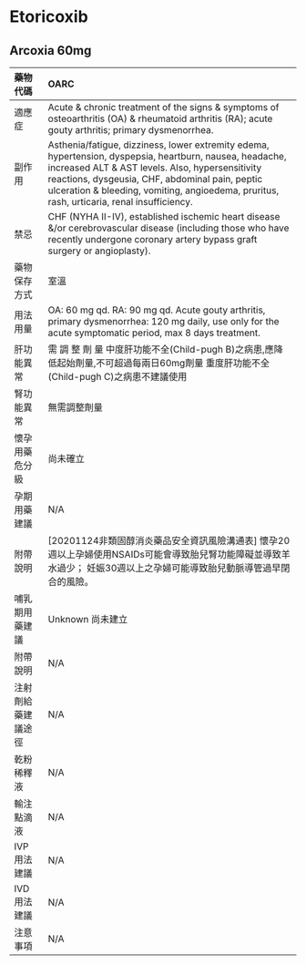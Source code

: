 # Etoricoxib

## Arcoxia 60mg

| 藥物代碼           | OARC                                                                                                                                                                                                                                                                                                        |
|:-------------------|:------------------------------------------------------------------------------------------------------------------------------------------------------------------------------------------------------------------------------------------------------------------------------------------------------------|
| 適應症             | Acute & chronic treatment of the signs & symptoms of osteoarthritis (OA) & rheumatoid arthritis (RA); acute gouty arthritis; primary dysmenorrhea.                                                                                                                                                          |
| 副作用             | Asthenia/fatigue, dizziness, lower extremity edema, hypertension, dyspepsia, heartburn, nausea, headache, increased ALT & AST levels. Also, hypersensitivity reactions, dysgeusia, CHF, abdominal pain, peptic ulceration & bleeding, vomiting, angioedema, pruritus, rash, urticaria, renal insufficiency. |
| 禁忌               | CHF (NYHA II-IV), established ischemic heart disease &/or cerebrovascular disease (including those who have recently undergone coronary artery bypass graft surgery or angioplasty).                                                                                                                        |
| 藥物保存方式       | 室溫                                                                                                                                                                                                                                                                                                        |
| 用法用量           | OA: 60 mg qd. RA: 90 mg qd. Acute gouty arthritis, primary dysmenorrhea: 120 mg daily, use only for the acute symptomatic period, max 8 days treatment.                                                                                                                                                     |
| 肝功能異常         | 需 調 整 劑 量  中度肝功能不全(Child-pugh B)之病患,應降低起始劑量,不可超過每兩日60mg劑量 重度肝功能不全(Child-pugh C)之病患不建議使用                                                                                                                                                                       |
| 腎功能異常         | 無需調整劑量                                                                                                                                                                                                                                                                                                |
| 懷孕用藥危分級     | 尚未確立                                                                                                                                                                                                                                                                                                    |
| 孕期用藥建議       | N/A                                                                                                                                                                                                                                                                                                         |
| 附帶說明           | [20201124非類固醇消炎藥品安全資訊風險溝通表] 懷孕20週以上孕婦使用NSAIDs可能會導致胎兒腎功能障礙並導致羊水過少； 妊娠30週以上之孕婦可能導致胎兒動脈導管過早閉合的風險。                                                                                                                                      |
| 哺乳期用藥建議     | Unknown 尚未建立                                                                                                                                                                                                                                                                                            |
| 附帶說明           | N/A                                                                                                                                                                                                                                                                                                         |
| 注射劑給藥建議途徑 | N/A                                                                                                                                                                                                                                                                                                         |
| 乾粉稀釋液         | N/A                                                                                                                                                                                                                                                                                                         |
| 輸注點滴液         | N/A                                                                                                                                                                                                                                                                                                         |
| IVP 用法建議       | N/A                                                                                                                                                                                                                                                                                                         |
| IVD 用法建議       | N/A                                                                                                                                                                                                                                                                                                         |
| 注意事項           | N/A                                                                                                                                                                                                                                                                                                         |

